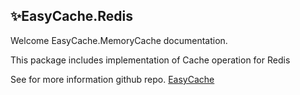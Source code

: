 ﻿## ✨EasyCache.Redis

Welcome EasyCache.MemoryCache documentation.

This package includes implementation of Cache operation for Redis

See for more information github repo. [EasyCache](https://github.com/furkandeveloper/EasyCache)